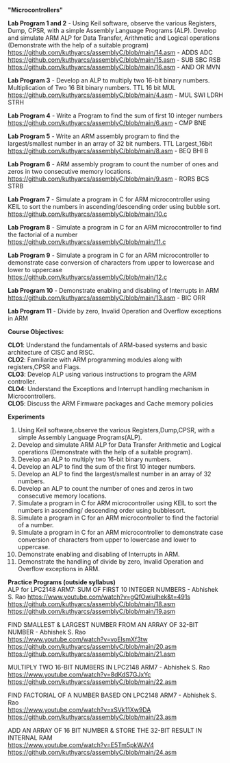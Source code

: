 **"Microcontrollers"**  

**Lab Program 1 and 2** - Using Keil software, observe the various Registers, Dump, CPSR, with a simple Assembly Language Programs (ALP). Develop and simulate ARM ALP for Data Transfer, Arithmetic and Logical operations (Demonstrate with the help of a suitable program)   
https://github.com/kuthyarcs/assemblyC/blob/main/14.asm - ADDS ADC    
https://github.com/kuthyarcs/assemblyC/blob/main/15.asm - SUB SBC RSB  
https://github.com/kuthyarcs/assemblyC/blob/main/16.asm - AND OR MVN   


**Lab Program 3** - Develop an ALP to multiply two 16-bit binary numbers. Multiplication of Two 16 Bit binary numbers. TTL 16 bit MUL     
https://github.com/kuthyarcs/assemblyC/blob/main/4.asm - MUL SWI LDRH STRH   


**Lab Program 4** - Write a Program to find the sum of first 10 integer numbers   
https://github.com/kuthyarcs/assemblyC/blob/main/6.asm - CMP BNE   

**Lab Program 5** - Write an ARM assembly program to find the largest/smallest number in an array of 32 bit numbers. TTL Largest_16bit   
https://github.com/kuthyarcs/assemblyC/blob/main/8.asm - BEQ BHI B   


**Lab Program 6** - ARM assembly program to count the number of ones and zeros in two consecutive memory locations.   
https://github.com/kuthyarcs/assemblyC/blob/main/9.asm - RORS BCS STRB  


**Lab Program 7** - Simulate a program in C for ARM microcontroller using KEIL to sort the numbers in ascending/descending order using bubble sort.   
https://github.com/kuthyarcs/assemblyC/blob/main/10.c 


**Lab Program 8** - Simulate a program in C for an ARM microcontroller to find the factorial of a number   
https://github.com/kuthyarcs/assemblyC/blob/main/11.c   


**Lab Program 9** - Simulate a program in C for an ARM microcontroller to demonstrate case conversion of characters from upper to lowercase and lower to uppercase    
https://github.com/kuthyarcs/assemblyC/blob/main/12.c   


**Lab Program 10** - Demonstrate enabling and disabling of Interrupts in ARM    
https://github.com/kuthyarcs/assemblyC/blob/main/13.asm - BIC ORR 


**Lab Program 11** - Divide by zero, Invalid Operation and Overflow exceptions in ARM   



**Course Objectives:**  

 **CLO1**: Understand the fundamentals of ARM-based systems and basic architecture of CISC and RISC.   
 **CLO2**: Familiarize with ARM programming modules along with registers,CPSR and Flags.   
 **CLO3**: Develop ALP using various instructions to program the ARM controller.   
 **CLO4**: Understand the Exceptions and Interrupt handling mechanism in Microcontrollers.   
 **CLO5**: Discuss the ARM Firmware packages and Cache memory policies   


 **Experiments**   
 1. Using Keil software,observe the various Registers,Dump,CPSR, with a simple Assembly Language Programs(ALP).   
 2. Develop and simulate ARM ALP for Data Transfer Arithmetic and Logical operations (Demonstrate with the help of a suitable program).      
 3. Develop an ALP to multiply two 16-bit binary numbers.   
 4. Develop an ALP to find the sum of the first 10 integer numbers.   
 5. Develop an ALP to find the largest/smallest number in an array of 32 numbers.   
 6. Develop an ALP to count the number  of ones and zeros in two consecutive memory locations.      
 7. Simulate a program in C for ARM microcontroller using KEIL to sort the numbers in ascending/ descending order using bubblesort.   
 8. Simulate a program in C for an ARM microcontroller to find the factorial of a number.   
 9. Simulate a program in C for an ARM microcontroller to demonstrate case  conversion of characters from upper to lowercase and lower to uppercase.   
 10. Demonstrate enabling and disabling of Interrupts in  ARM.   
 11. Demonstrate the handling of divide by zero, Invalid Operation and Overflow exceptions in ARM.   

 **Practice Programs (outside syllabus)**   
 ALP for LPC2148 ARM7: SUM OF FIRST 10 INTEGER NUMBERS - Abhishek S. Rao  https://www.youtube.com/watch?v=gQfOwiuIhek&t=491s   
https://github.com/kuthyarcs/assemblyC/blob/main/18.asm   
https://github.com/kuthyarcs/assemblyC/blob/main/19.asm   

FIND SMALLEST & LARGEST NUMBER FROM AN ARRAY OF 32-BIT NUMBER - Abhishek S. Rao   
https://www.youtube.com/watch?v=voElsmXf3tw   
 https://github.com/kuthyarcs/assemblyC/blob/main/20.asm   
 https://github.com/kuthyarcs/assemblyC/blob/main/21.asm    


MULTIPLY TWO 16-BIT NUMBERS IN LPC2148 ARM7 - Abhishek S. Rao   
https://www.youtube.com/watch?v=8dKdS7GJxYc   
https://github.com/kuthyarcs/assemblyC/blob/main/22.asm    

FIND FACTORIAL OF A NUMBER BASED ON LPC2148 ARM7 - Abhishek S. Rao   
https://www.youtube.com/watch?v=xSVk11Xw9DA    
https://github.com/kuthyarcs/assemblyC/blob/main/23.asm    


ADD AN ARRAY OF 16 BIT NUMBER & STORE THE 32-BIT RESULT IN INTERNAL RAM     
https://www.youtube.com/watch?v=E5Tm5pkWJV4     
https://github.com/kuthyarcs/assemblyC/blob/main/24.asm    
